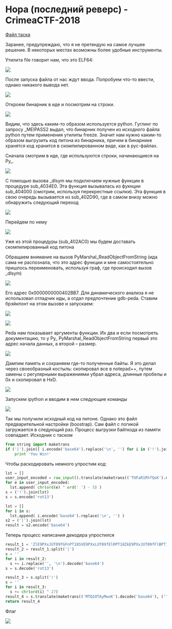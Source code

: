 # Нора (последний реверс) - CrimeaCTF-2018

[Файл таска](rev3)

Заранее, предупреждаю, что я не претендую на самое лучшее решение. В некоторых местах возможны более удобные инструменты.

Утилита file говорит нам, что это ELF64:

![](images/image1.png)

После запуска файла от нас ждут ввода. Попробуем что-то ввести, однако никакого вывода нет.

![](images/image2.png)

Откроем бинарник в иде и посмотрим на строки.

![](images/image3.png)

Видим, что здесь каким-то образом используется python. Гуглинг по запросу _MEIPASS2 выдал, что бинарник получен из исходного файла python путем применения утилиты freeze. Значит нам нужно каким-то образом выгрузить код питона из бинарника, причем в бинарнике хранятся код хранится в скомпилированном виде, как в pyc-файлах.

Сначала смотрим в иде, где используются строки, начинающиеся на Py_.

![](images/image4.png)

С помощью вызова _dlsym мы подключаем нужные функции в процедуре sub_4034E0. Эта функция вызывалась из фукнции sub_404000 (смотрим, используя перекрестные ссылки). Эта функция в свою очередь вызывается из sub_402D90, где в самом внизу можно обнаружить следующий переход

![](images/image5.png)

Перейдем по нему

![](images/image6.png)

Уже из этой процедуры (sub_402AC0) мы будем доставать скомпилированный код питона

Обращаем внимание на вызов PyMarshal_ReadObjectFromString (ида сама не распознала, что это адрес функции и мне самостоятельно пришлось переименовать, используя граф, где происходил вызов _dlsym) 

![](images/image7.png)

Его адрес 0x0000000000402BB7. Для динамического анализа я не использовал отладчик иды, а отдал предпочтение gdb-peda. Ставим брэйкпонт на этом вызове и запускаем:

![](images/image8.png)

![](images/image9.png)

Peda нам показывает аргументы функции. Их два и если посмотреть документацию, то у Py_ PyMarshal_ReadObjectFromString первый это адрес начала данных, а второй – размер.

![](images/image10.png)

Дампим память и сохраняем где-то полученные байты. Я это делал через своеобразный костыль: скопировал все в notepad++, путем замены с регулярными выражениями убрал адреса,  длинные пробелы и 0x и скопировал в HxD.

![](images/image11.png)

Запускем ipython и вводим в нем следующие команды

![](images/image12.png)

Так мы получили исходный код на питоне. Однако это файл предварительной настройки (boostrap). Сам файл с логикой загружается в следующий раз. Процесс выгрузки байткода из памяти совпадает. 
Исходник с таском

```python
from string import maketrans
if ('|').join([ i.encode('base64').replace('\n', '') for i in ('!').join([ chr(ord(e) ^ ord(' ') - 5) for e in raw_input().translate(maketrans(('TUFaR1RhfQoK').decode('base64'), ('MTQ1OTAyMwoK').decode('base64'))) ]).encode('rot13') ]).encode('base64') == 'ZlE9PXxJUT09fGFnPT18SVE9PXxLUT09fElRPT18ZkE9PXxJUT09fFlBPT18SVE9PXxLZz09fElR\nPT18S2c9PXxJUT09fEtnPT18SVE9PXxLZz09fElRPT18S2c9PXxJUT09fEtnPT18SVE9PXxLZz09\nfElRPT18S2c9PXxJUT09fEtnPT18SVE9PXxLZz09fElRPT18VVE9PXxJUT09fEt3PT18SVE9PXxS\nZz09fElRPT18THc9PXxJUT09fEt3PT18SVE9PXxVUT09fElRPT18UlE9PXxJUT09fFZRPT18SVE9\nPXxVUT09fElRPT18THc9PXxJUT09fEtnPT18SVE9PXxMdz09fElRPT18TGc9PXxJUT09fFJRPT18\nSVE9PXxTQT09fElRPT18SWc9PXxJUT09fEtBPT0=\n':
	print 'You Win!'
```

Чтобы раскодировать немного упростим код:

```python
lst = []
user_input_encoded = raw_input().translate(maketrans(('TUFaR1RhfQoK').decode('base64'), ('MTQ1OTAyMwoK').decode('base64')))
for e in user_input_encoded:
  lst.append( chr(ord(e) ^ ord(' ') - 5) )
s = ('!').join(lst)
s = s.encode('rot13')

lst = []
for i in s:
  lst.append( i.encode('base64').replace('\n', '') )
s2 = ('|').join(lst)
result = s2.encode('base64')
```

Теперь процесс написания декодера упростился

```python
result_1 = 'ZlE9PXxJUT09fGFnPT18SVE9PXxLUT09fElRPT18ZkE9PXxJUT09fFlBPT18SVE9PXxLZz09fElR\nPT18S2c9PXxJUT09fEtnPT18SVE9PXxLZz09fElRPT18S2c9PXxJUT09fEtnPT18SVE9PXxLZz09\nfElRPT18S2c9PXxJUT09fEtnPT18SVE9PXxLZz09fElRPT18VVE9PXxJUT09fEt3PT18SVE9PXxS\nZz09fElRPT18THc9PXxJUT09fEt3PT18SVE9PXxVUT09fElRPT18UlE9PXxJUT09fFZRPT18SVE9\nPXxVUT09fElRPT18THc9PXxJUT09fEtnPT18SVE9PXxMdz09fElRPT18TGc9PXxJUT09fFJRPT18\nSVE9PXxTQT09fElRPT18SWc9PXxJUT09fEtBPT0=\n'.decode('base64')
result_2 = result_1.split('|')
s = ''
for i in result_2:
  s += i.replace('', '\n').decode('base64')
s = s.decode('rot13')

result_3 = s.split('!')
s = ''
for i in result_3:
  s += chr(ord(i) ^ 27)
result_4 = s.translate(maketrans(('MTQ1OTAyMwoK').decode('base64'), ('TUFaR1RhfQoK').decode('base64')))
return result_4
```

Флаг

![](images/image13.png)
